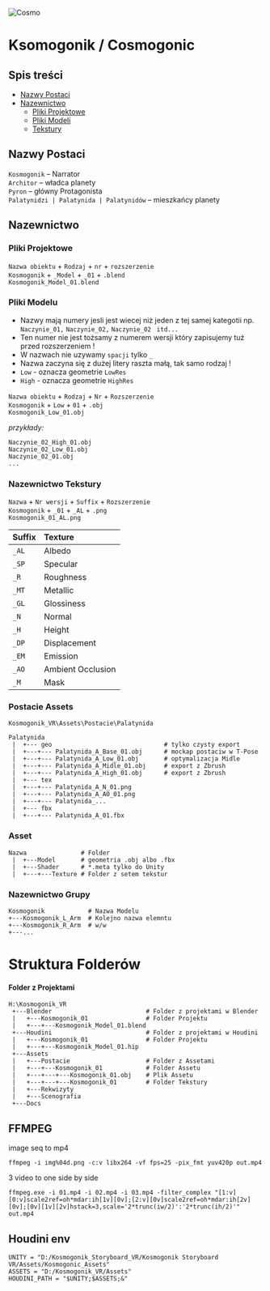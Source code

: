 ![Cosmo](https://github.com/szawel/Kosmogonik/tree/master/img/Kosmo.png)
# **Ksomogonik / Cosmogonic**
## <b>Spis treści</b>

- [Nazwy Postaci](#nazwy)
- [Nazewnictwo](#nazewnictwo)
  * [Pliki Projektowe](#plikiprojektowe)
  * [Pliki Modeli](#plikimodelu)
  * [Tekstury](#tekstury)

<a name="nazwy"></a>
## <b>Nazwy Postaci</b>
`Kosmogonik` – Narrator <br />
`Architor` – władca planety <br />
`Pyron` – główny Protagonista <br />
`Palatynidzi | Palatynida | Palatynidów` – mieszkańcy planety <br />

<a name="nazewnictwo"></a>
## <b>Nazewnictwo</b>
<a name="plikiprojektowe"></a>

### Pliki Projektowe
`Nazwa obiektu` + `Rodzaj` + `nr` + `rozszerzenie`<br />
`Kosmogonik` + `_Model` + `_01` + `.blend` <br />
`Kosmogonik_Model_01.blend` <br />

<a name="plikimodelu"></a>
### Pliki Modelu

* Nazwy mają numery jesli jest wiecej niż jeden z tej samej kategotii np. <br/>
`Naczynie_01,` `Naczynie_02,` `Naczynie_02 ` `itd...` <br/>
* Ten numer nie jest tożsamy z numerem wersji który zapisujemy tuż przed rozszerzeniem ! <br />
* W nazwach nie uzywamy `spacji` tylko `_` <br />
* Nazwa zaczyna się z dużej litery raszta małą, tak samo rodzaj ! <br />
* `Low` - oznacza geometrie `LowRes` <br />
* `High` - oznacza geometrie `HighRes` <br />


`Nazwa obiektu` + `Rodzaj` + `Nr` + `Rozszerzenie` <br />
`Kosmogonik` + `Low` + `01` + `.obj` <br />
`Kosmogonik_Low_01.obj` <br />

<i>przykłady:</i>
```
Naczynie_02_High_01.obj
Naczynie_02_Low_01.obj
Naczynie_02_01.obj
...
```

<a name="tekstury"></a>
### Nazewnictwo Tekstury
`Nazwa` + `Nr wersji` + `Suffix` + `Rozszerzenie` <br />
`Kosmogonik` + `_01` + `_AL` + `.png`<br />
`Kosmogonik_01_AL.png`<br />

Suffix | Texture
:------|:-----------------
`_AL`  | Albedo
`_SP`  | Specular
`_R`   | Roughness
`_MT`  | Metallic
`_GL`  | Glossiness
`_N`   | Normal
`_H`   | Height
`_DP`  | Displacement
`_EM`  | Emission
`_AO`  | Ambient Occlusion
`_M`   | Mask


### Postacie Assets

`Kosmogonik_VR\Assets\Postacie\Palatynida`
<br />
```
Palatynida
 |  +--- geo                               # tylko czysty export
 |  +---+--- Palatynida_A_Base_01.obj      # mockap postaciw w T-Pose
 |  +---+--- Palatynida_A_Low_01.obj       # optymalizacja Midle
 |  +---+--- Palatynida_A_Midle_01.obj     # export z Zbrush
 |  +---+--- Palatynida_A_High_01.obj      # export z Zbrush
 |  +--- tex
 |  +---+--- Palatynida_A_N_01.png         
 |  +---+--- Palatynida_A_AO_01.png
 |  +---+--- Palatynida_...
 |  +--- fbx
 |  +---+--- Palatynida_A_01.fbx         

```

### Asset
```
Nazwa               # Folder
 |  +---Model       # geometria .obj albo .fbx
 |  +---Shader      # *.meta tylko do Unity
 |  +---+---Texture # Folder z setem tekstur
```

### Nazewnictwo Grupy
```
Kosmogonik            # Nazwa Modelu
+---Kosmogonik_L_Arm  # Kolejno nazwa elemntu
+---Kosmogonik_R_Arm  # w/w
+---...
```
# Struktura Folderów
#### Folder z Projektami

```
H:\Kosmogonik_VR                    
 +---Blender                          # Folder z projektami w Blender
 |   +---Kosmogonik_01                # Folder Projektu
 |   +---+---Kosmogonik_Model_01.blend    
 +---Houdini                          # Folder z projektami w Houdini
 |   +---Kosmogonik_01                # Folder Projektu
 |   +---+---Kosmogonik_Model_01.hip      
 +---Assets
 |   +---Postacie                     # Folder z Assetami
 |   +---+---Kosmogonik_01            # Folder Assetu
 |   +---+---+---Kosmogonik_01.obj    # Plik Assetu
 |   +---+---+---Kosmogonik_01        # Folder Tekstury
 |   +---Rekwizyty
 |   +---Scenografia
 +---Docs
 ```


## FFMPEG
image seq to mp4

```
ffmpeg -i img%04d.png -c:v libx264 -vf fps=25 -pix_fmt yuv420p out.mp4
```
3 video to one side by side
```
ffmpeg.exe -i 01.mp4 -i 02.mp4 -i 03.mp4 -filter_complex "[1:v][0:v]scale2ref=oh*mdar:ih[1v][0v];[2:v][0v]scale2ref=oh*mdar:ih[2v][0v];[0v][1v][2v]hstack=3,scale='2*trunc(iw/2)':'2*trunc(ih/2)'" out.mp4
```

## Houdini env
```
UNITY = "D:/Kosmogonik_Storyboard_VR/Kosmogonik Storyboard VR/Assets/Kosmogonic_Assets"
ASSETS = "D:/Kosmogonik_VR/Assets"
HOUDINI_PATH = "$UNITY;$ASSETS;&"
```
